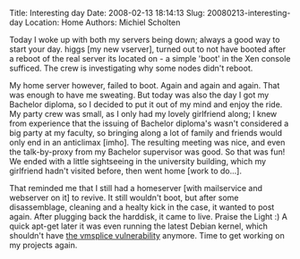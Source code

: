 Title: Interesting day
Date: 2008-02-13 18:14:13
Slug: 20080213-interesting-day
Location: Home
Authors: Michiel Scholten

<p>Today I woke up with both my servers being down; always a good way to start your day. higgs [my new vserver], turned out to not have booted after a reboot of the real server its located on - a simple 'boot' in the Xen console sufficed. The crew is investigating why some nodes didn't reboot.</p>

<p>My home server however, failed to boot. Again and again and again. That was enough to have me sweating. But today was also the day I got my Bachelor diploma, so I decided to put it out of my mind and enjoy the ride. My party crew was small, as I only had my lovely girlfriend along; I knew from experience that the issuing of Bachelor diploma's wasn't considered a big party at my faculty, so bringing along a lot of family and friends would only end in an anticlimax [imho]. The resulting meeting was nice, and even the talk-by-proxy from my Bachelor supervisor was good. So that was fun! We ended with a little sightseeing in the university building, which my girlfriend hadn't visited before, then went home [work to do...].</p>

<p>That reminded me that I still had a homeserver [with mailservice and webserver on it] to revive. It still wouldn't boot, but after some disassemblage, cleaning and a healty kick in the case, it wanted to post again. After plugging back the harddisk, it came to live. Praise the Light :) A quick apt-get later it was even running the latest Debian kernel, which shouldn't have <a href="http://aquariusoft.org/~mbscholt/index.php?rantid=645">the vmsplice vulnerability</a> anymore. Time to get working on my projects again.</p>